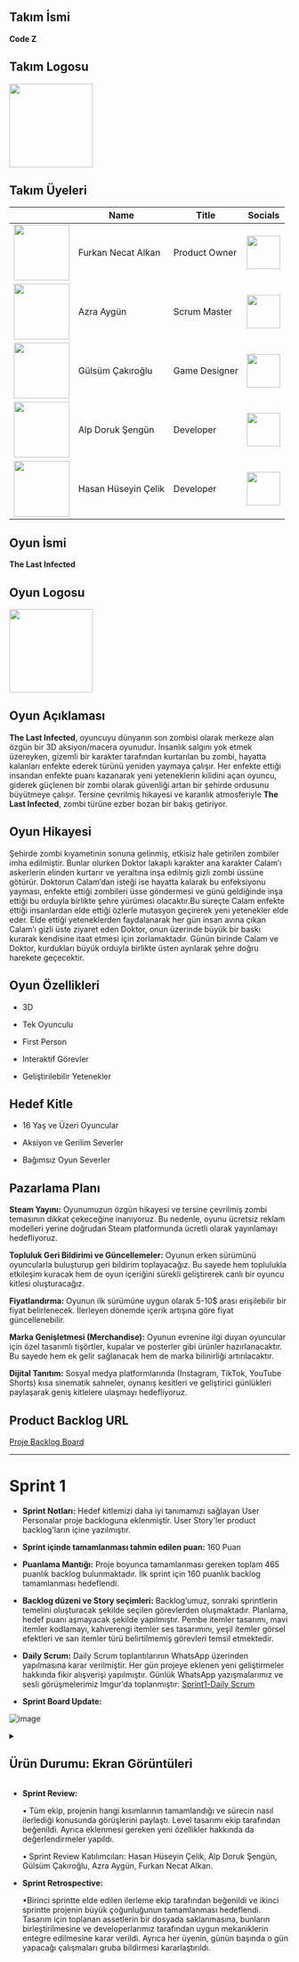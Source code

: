 ## Takım İsmi

**Code Z**
## Takım Logosu
<img src="https://github.com/user-attachments/assets/f866cf6f-75d8-4e16-beb9-898ab1a9586e" width="150"/>

## Takım Üyeleri

|          | Name     | Title    |  Socials | 
|----------|----------|----------|----------|
|<img src="https://github.com/user-attachments/assets/99435d80-635a-4941-bcde-bee1017bc700" width="100"/>|Furkan Necat Alkan|Product Owner |<a href="https://www.linkedin.com/in/furkannecatalkan/?utm_source=share&utm_campaign=share_via&utm_content=profile&utm_medium=android_app"> <img src="https://github.com/user-attachments/assets/a5b18c01-d8c7-4dd5-becd-403e0f788d0a" width="60" /> </a> 
|<img src="https://github.com/user-attachments/assets/90c4db97-ddd4-4979-ae74-0268f1763e3e" width="100"/>|Azra Aygün   | Scrum Master  |<a href="https://www.linkedin.com/in/azra-ayg%C3%BCn-564a3629a?utm_source=share&utm_campaign=share_via&utm_content=profile&utm_medium=ios_app"> <img src="https://github.com/user-attachments/assets/a5b18c01-d8c7-4dd5-becd-403e0f788d0a" width="60" /></a>|
|<img src="https://github.com/user-attachments/assets/e076250e-ad53-4f40-a156-3dd28ba5b116" width="100"/>|Gülsüm Çakıroğlu   | Game Designer  |<a href="https://www.linkedin.com/in/g%C3%BCls%C3%BCm-%C3%A7ak%C4%B1ro%C4%9Flu-a37350339?utm_source=share&utm_campaign=share_via&utm_content=profile&utm_medium=android_app"> <img src="https://github.com/user-attachments/assets/a5b18c01-d8c7-4dd5-becd-403e0f788d0a" width="60" /> </a>|
|<img src="https://github.com/user-attachments/assets/ddf4b2a6-d4db-4ff4-b1d8-e5c7988fa82a" width="100"/>|Alp Doruk Şengün|	Developer |<a href="https://www.linkedin.com/in/alpsengun?utm_source=share&utm_campaign=share_via&utm_content=profile&utm_medium=android_app"> <img src="https://github.com/user-attachments/assets/a5b18c01-d8c7-4dd5-becd-403e0f788d0a" width="60" /> </a>|
|<img src="https://github.com/user-attachments/assets/abdbfdeb-e5f3-4bbd-9079-4f77f68ed9b0"  width="100"/>|Hasan Hüseyin Çelik|	Developer |<a href="https://www.linkedin.com/in/hasan-h%C3%BCseyin-%C3%A7elik-651398297/"> <img src="https://github.com/user-attachments/assets/a5b18c01-d8c7-4dd5-becd-403e0f788d0a" width="60" /> </a>|
## Oyun İsmi

**The Last Infected**
## Oyun Logosu

<img src="https://github.com/user-attachments/assets/b7c732f4-4929-4077-8789-0d8a49e9dbc4" width="150"/> 

## Oyun Açıklaması

**The Last Infected**, oyuncuyu dünyanın son zombisi olarak merkeze alan özgün bir 3D aksiyon/macera oyunudur. İnsanlık salgını yok etmek üzereyken, gizemli bir karakter tarafından kurtarılan bu zombi, hayatta kalanları enfekte ederek türünü yeniden yaymaya çalışır. Her enfekte ettiği insandan enfekte puanı kazanarak yeni yeteneklerin kilidini açan oyuncu, giderek güçlenen bir zombi olarak güvenliği artan bir şehirde ordusunu büyütmeye çalışır. Tersine çevrilmiş hikayesi ve karanlık atmosferiyle **The Last Infected**, zombi türüne ezber bozan bir bakış getiriyor.



## Oyun Hikayesi

Şehirde zombi kıyametinin sonuna gelinmiş, etkisiz hale getirilen zombiler imha edilmiştir. Bunlar olurken Doktor lakaplı karakter ana karakter Calam’ı askerlerin elinden kurtarır ve yeraltına inşa edilmiş gizli zombi üssüne götürür. Doktorun Calam’dan isteği ise hayatta kalarak bu enfeksiyonu yayması, enfekte ettiği zombileri üsse göndermesi ve günü geldiğinde inşa ettiği bu orduyla birlikte şehre yürümesi olacaktır.Bu süreçte Calam enfekte ettiği insanlardan elde ettiği özlerle mutasyon geçirerek yeni yetenekler elde eder. Elde ettiği yeteneklerden faydalanarak her gün insan avına çıkan Calam’ı gizli üste ziyaret eden Doktor, onun üzerinde büyük bir baskı kurarak kendisine itaat etmesi için zorlamaktadır. Günün birinde Calam ve Doktor, kurdukları büyük orduyla birlikte üsten ayrılarak şehre doğru harekete geçecektir.



## Oyun Özellikleri

- 3D

- Tek Oyunculu

- First Person

- Interaktif Görevler

- Geliştirilebilir Yetenekler

## Hedef Kitle
- 16 Yaş ve Üzeri Oyuncular

- Aksiyon ve Gerilim Severler

- Bağımsız Oyun Severler
 ## Pazarlama Planı

**Steam Yayını:** Oyunumuzun özgün hikayesi ve tersine çevrilmiş zombi temasının dikkat çekeceğine inanıyoruz. Bu nedenle, oyunu ücretsiz reklam modelleri yerine doğrudan Steam platformunda ücretli olarak yayınlamayı hedefliyoruz.

**Topluluk Geri Bildirimi ve Güncellemeler:** Oyunun erken sürümünü oyuncularla buluşturup geri bildirim toplayacağız. Bu sayede hem toplulukla etkileşim kuracak hem de oyun içeriğini sürekli geliştirerek canlı bir oyuncu kitlesi oluşturacağız.

**Fiyatlandırma:** Oyunun ilk sürümüne uygun olarak 5-10$ arası erişilebilir bir fiyat belirlenecek. İlerleyen dönemde içerik artışına göre fiyat güncellenebilir.

**Marka Genişletmesi (Merchandise):** Oyunun evrenine ilgi duyan oyuncular için özel tasarımlı tişörtler, kupalar ve posterler gibi ürünler hazırlanacaktır. Bu sayede hem ek gelir sağlanacak hem de marka bilinirliği artırılacaktır.

**Dijital Tanıtım:** Sosyal medya platformlarında (Instagram, TikTok, YouTube Shorts) kısa sinematik sahneler, oynanış kesitleri ve geliştirici günlükleri paylaşarak geniş kitlelere ulaşmayı hedefliyoruz.

## Product Backlog URL

[Proje Backlog Board](https://miro.com/welcomeonboard/V1dNWGg0Z3IySmJWM0N0LzN2S2ZSSklZY2RDNlBid29YTm5kZ3BXaTZpVjJheDNjcXFMVzc3SjlTeGloM2djdGlEVTBrdlRyUGV2dlV6UU9BMXVhb1h4L3ZsNkgwaXRDNnNSdytzS0ZJdDRkVmlONUY5WDZCU3Q2ZXJNaC9zODlNakdSWkpBejJWRjJhRnhhb1UwcS9BPT0hdjE=?share_link_id=639204211720)

-----
# Sprint 1

- **Sprint Notları:** Hedef kitlemizi daha iyi tanımamızı sağlayan User Personalar proje backloguna eklenmiştir. User Story'ler product backlog'ların içine yazılmıştır.

- **Sprint içinde tamamlanması tahmin edilen puan:** 160 Puan

- **Puanlama Mantığı:**  Proje boyunca tamamlanması gereken toplam 465 puanlık backlog bulunmaktadır. İlk sprint için 160 puanlık backlog tamamlanması hedeflendi.

- **Backlog düzeni ve Story seçimleri:**  Backlog’umuz, sonraki sprintlerin temelini oluşturacak şekilde seçilen görevlerden oluşmaktadır. Planlama, hedef puanı aşmayacak şekilde yapılmıştır. Pembe itemler tasarımı, mavi itemler kodlamayı, kahverengi itemler ses tasarımını, yeşil itemler görsel efektleri ve sarı itemler türü belirtilmemiş görevleri temsil etmektedir.

- **Daily Scrum:** Daily Scrum toplantılarının WhatsApp üzerinden yapılmasına karar verilmiştir. Her gün projeye eklenen yeni geliştirmeler hakkında fikir alışverişi yapılmıştır. Günlük WhatsApp yazışmalarımız ve sesli görüşmelerimiz Imgur’da toplanmıştır: [Sprint1-Daily Scrum](https://imgur.com/a/oJoJam6)

- **Sprint Board Update:** 

![image](https://github.com/user-attachments/assets/396e24ba-47b2-46d1-97f8-d4d9b508d815)

<details>
  <summary>
   <h2>Ürün Durumu: Ekran Görüntüleri </h2>
   </summary>  
 <img src="https://github.com/user-attachments/assets/6e726663-c03f-4752-b7e4-a7ca2e3a17e4" width="800" />
 <img src="https://github.com/user-attachments/assets/53ff70a2-71e5-4612-9e88-3d2142357fb0" width="800" />
  <img src="https://github.com/user-attachments/assets/c7dcc3cc-cf00-4bc1-affd-bc853a029b86" width="800" />
<img src="https://github.com/user-attachments/assets/8519d3e1-8b08-4015-8b27-7ea1d1f76109" width="800" />

<img src="https://github.com/user-attachments/assets/830c14e4-1d9f-4645-b040-9d159f2cb9a2" width="800" />
<img src="https://github.com/user-attachments/assets/af54f88a-0251-49bc-85a4-a46767dada58" width="800" /> 
<img src="https://github.com/user-attachments/assets/c3da536b-5b6a-4913-94e9-84ffd6f1f525" width="800" />



</details>



- **Sprint Review:**  

   • Tüm ekip, projenin hangi kısımlarının tamamlandığı ve sürecin nasıl ilerlediği konusunda görüşlerini paylaştı. Level tasarımı ekip tarafından beğenildi. Ayrıca eklenmesi gereken yeni özellikler hakkında da değerlendirmeler yapıldı.
   
  • Sprint Review Katılımcıları: Hasan Hüseyin Çelik, Alp Doruk Şengün, 	Gülsüm Çakıroğlu, Azra Aygün, 	Furkan Necat Alkan.

- **Sprint Retrospective:**

  •Birinci sprintte elde edilen ilerleme ekip tarafından beğenildi ve ikinci sprintte projenin büyük çoğunluğunun tamamlanması hedeflendi. Tasarım için toplanan assetlerin bir dosyada saklanmasına, bunların birleştirilmesine ve developerlarımız tarafından uygun mekaniklerin entegre edilmesine karar verildi. Ayrıca her üyenin, günün başında o gün yapacağı çalışmaları gruba bildirmesi kararlaştırıldı.  



